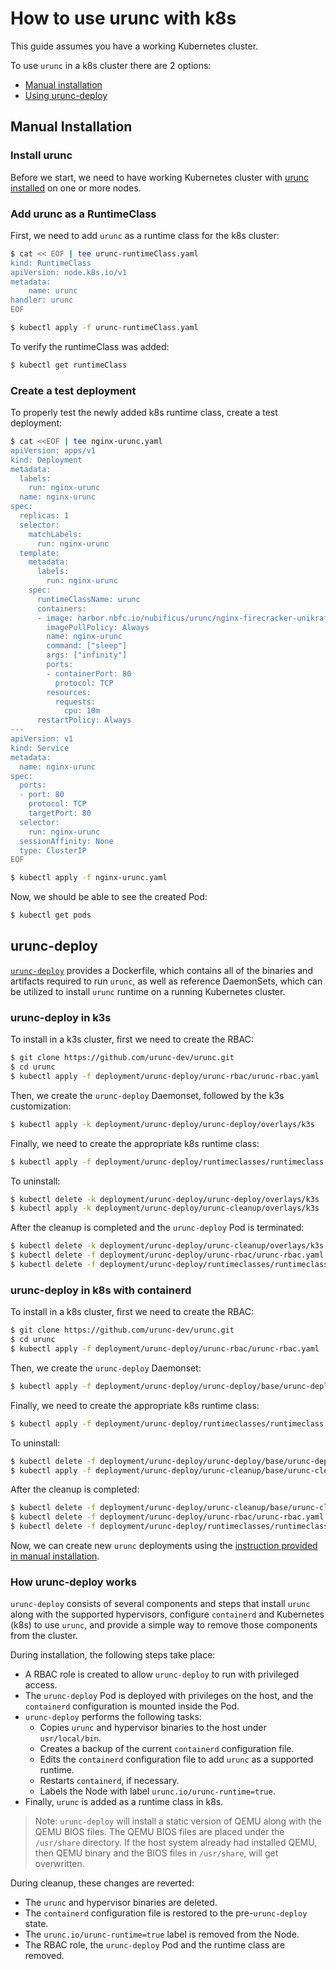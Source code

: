 # How to use urunc with k8s

This guide assumes you have a working Kubernetes cluster.

To use `urunc` in a k8s cluster there are 2 options:

- [Manual installation](#manual-installation)
- [Using urunc-deploy](#urunc-deploy)

## Manual Installation

### Install urunc

Before we start, we need to have working Kubernetes cluster with [urunc installed](../installation.md) on one or more nodes.

### Add urunc as a RuntimeClass

First, we need to add `urunc` as a runtime class for the k8s cluster:

```bash
$ cat << EOF | tee urunc-runtimeClass.yaml
kind: RuntimeClass
apiVersion: node.k8s.io/v1
metadata:
    name: urunc
handler: urunc
EOF

$ kubectl apply -f urunc-runtimeClass.yaml
```

To verify the runtimeClass was added:

```bash
$ kubectl get runtimeClass
```

### Create a test deployment

To properly test the newly added k8s runtime class, create a test deployment:

```bash
$ cat <<EOF | tee nginx-urunc.yaml
apiVersion: apps/v1
kind: Deployment
metadata:
  labels:
    run: nginx-urunc
  name: nginx-urunc
spec:
  replicas: 1
  selector:
    matchLabels:
      run: nginx-urunc
  template:
    metadata:
      labels:
        run: nginx-urunc
    spec:
      runtimeClassName: urunc
      containers:
      - image: harbor.nbfc.io/nubificus/urunc/nginx-firecracker-unikraft-initrd:latest
        imagePullPolicy: Always
        name: nginx-urunc
        command: ["sleep"]
        args: ["infinity"]
        ports:
        - containerPort: 80
          protocol: TCP
        resources:
          requests:
            cpu: 10m
      restartPolicy: Always
---
apiVersion: v1
kind: Service
metadata:
  name: nginx-urunc
spec:
  ports:
  - port: 80
    protocol: TCP
    targetPort: 80
  selector:
    run: nginx-urunc
  sessionAffinity: None
  type: ClusterIP
EOF

$ kubectl apply -f nginx-urunc.yaml
```

Now, we should be able to see the created Pod:

```bash
$ kubectl get pods
```

## urunc-deploy

[`urunc-deploy`](https://github.com/urunc-dev/urunc/tree/main/deployment/urunc-deploy) provides a Dockerfile, which contains all of the binaries
and artifacts required to run `urunc`, as well as reference DaemonSets, which can
be utilized to install `urunc` runtime  on a running Kubernetes cluster.

### urunc-deploy in k3s

To install in a k3s cluster, first we need to create the RBAC:

```bash
$ git clone https://github.com/urunc-dev/urunc.git
$ cd urunc
$ kubectl apply -f deployment/urunc-deploy/urunc-rbac/urunc-rbac.yaml
```

Then, we create the `urunc-deploy` Daemonset, followed by the k3s customization:

```bash
$ kubectl apply -k deployment/urunc-deploy/urunc-deploy/overlays/k3s
```

Finally, we need to create the appropriate k8s runtime class:

```bash
$ kubectl apply -f deployment/urunc-deploy/runtimeclasses/runtimeclass.yaml
```

To uninstall:

```bash
$ kubectl delete -k deployment/urunc-deploy/urunc-deploy/overlays/k3s
$ kubectl apply -k deployment/urunc-deploy/urunc-cleanup/overlays/k3s
```

After the cleanup is completed and the `urunc-deploy` Pod is terminated:

```bash
$ kubectl delete -k deployment/urunc-deploy/urunc-cleanup/overlays/k3s
$ kubectl delete -f deployment/urunc-deploy/urunc-rbac/urunc-rbac.yaml
$ kubectl delete -f deployment/urunc-deploy/runtimeclasses/runtimeclass.yaml
```

### urunc-deploy in k8s with containerd

To install in a k8s cluster, first we need to create the RBAC:

```bash
$ git clone https://github.com/urunc-dev/urunc.git
$ cd urunc
$ kubectl apply -f deployment/urunc-deploy/urunc-rbac/urunc-rbac.yaml
```

Then, we create the `urunc-deploy` Daemonset:

```bash
$ kubectl apply -f deployment/urunc-deploy/urunc-deploy/base/urunc-deploy.yaml
```

Finally, we need to create the appropriate k8s runtime class:

```bash
$ kubectl apply -f deployment/urunc-deploy/runtimeclasses/runtimeclass.yaml
```

To uninstall:

```bash
$ kubectl delete -f deployment/urunc-deploy/urunc-deploy/base/urunc-deploy.yaml
$ kubectl apply -f deployment/urunc-deploy/urunc-cleanup/base/urunc-cleanup.yaml
```

After the cleanup is completed:

```bash
$ kubectl delete -f deployment/urunc-deploy/urunc-cleanup/base/urunc-cleanup.yaml
$ kubectl delete -f deployment/urunc-deploy/urunc-rbac/urunc-rbac.yaml
$ kubectl delete -f deployment/urunc-deploy/runtimeclasses/runtimeclass.yaml
```

Now, we can create new `urunc` deployments using the [instruction provided in manual installation](#create-a-test-deployment).

### How urunc-deploy works

`urunc-deploy` consists of several components and steps that install `urunc` along with the supported hypervisors,
configure `containerd` and Kubernetes (k8s) to use `urunc`, and provide a simple way to remove those components from the cluster.

During installation, the following steps take place:

- A RBAC role is created to allow `urunc-deploy` to run with privileged access.
- The `urunc-deploy` Pod is deployed with privileges on the host, and the `containerd` configuration is mounted inside the Pod.
- `urunc-deploy` performs the following tasks:
    * Copies `urunc` and hypervisor binaries to the host under `usr/local/bin`.
    * Creates a backup of the current `containerd` configuration file.
    * Edits the `containerd` configuration file to add `urunc` as a supported runtime.
    * Restarts `containerd`, if necessary.
    * Labels the Node with label `urunc.io/urunc-runtime=true`.
- Finally, `urunc` is added as a runtime class in k8s.

> Note: `urunc-deploy` will install a static version of QEMU along with the QEMU BIOS files. The QEMU BIOS files are placed
under the `/usr/share` directory. If the host system already had installed QEMU, then QEMU binary and the BIOS files in `/usr/share`, will get overwritten.

During cleanup, these changes are reverted:

- The `urunc` and hypervisor binaries are deleted.
- The `containerd` configuration file is restored to the pre-`urunc-deploy` state.
- The `urunc.io/urunc-runtime=true` label is removed from the Node.
- The RBAC role, the `urunc-deploy` Pod and the runtime class are removed.

